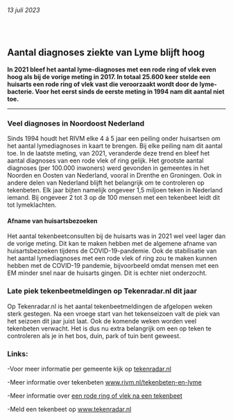 *13 juli 2023*

<br></br>

## Aantal diagnoses ziekte van Lyme blijft hoog

**In 2021 bleef het aantal lyme-diagnoses met een rode ring of vlek even hoog als bij de vorige meting in 2017. In totaal 25.600 keer stelde een huisarts een rode ring of vlek vast die veroorzaakt wordt door de lyme-bacterie. Voor het eerst sinds de eerste meting in 1994 nam dit aantal niet toe.**

---
### Veel diagnoses in Noordoost Nederland
Sinds 1994 houdt het RIVM elke 4 á 5 jaar een peiling onder huisartsen om het aantal lymediagnoses in kaart te brengen. Bij elke peiling nam dit aantal toe. In de laatste meting, van 2021, veranderde deze trend en bleef het aantal diagnoses van een rode vlek of ring gelijk. Het grootste aantal diagnoses (per 100.000 inwoners) werd gevonden in gemeentes in het Noorden en Oosten van Nederland, vooral in Drenthe en Groningen. Ook in andere delen van Nederland blijft het belangrijk om te controleren op tekenbeten. Elk jaar bijten namelijk ongeveer 1,5 miljoen teken in Nederland iemand. Bij ongeveer 2 tot 3 op de 100 mensen met een tekenbeet leidt dit tot lymeklachten. 

#### Afname van huisartsbezoeken
Het aantal tekenbeetconsulten bij de huisarts was in 2021 wel veel lager dan de vorige meting. Dit kan te maken hebben met de algemene afname van huisartsbezoeken tijdens de COVID-19-pandemie. Ook de stabilisatie van het aantal lymediagnoses met een rode vlek of ring zou te maken kunnen hebben met de COVID-19 pandemie, bijvoorbeeld omdat mensen met een EM minder snel naar de huisarts gingen. Dit is echter niet onderzocht.

### Late piek tekenbeetmeldingen op Tekenradar.nl dit jaar
Op Tekenradar.nl is het aantal tekenbeetmeldingen de afgelopen weken sterk gestegen. Na een vroege start van het tekenseizoen valt de piek van het seizoen dit jaar juist laat. Ook de komende weken worden veel tekenbeten verwacht. Het is dus nu extra belangrijk om een op teken te controleren als je in het bos, duin, park of tuin bent geweest.

### Links: 
-Voor meer informatie per gemeente kijk op [tekenradar.nl](https://www.tekenradar.nl/home?tab=lymeinnl)

-Meer informatie over tekenbeten www.rivm.nl/tekenbeten-en-lyme 

-Meer informatie over [een rode ring of vlek na een tekenbeet](www.tekenradar.nl/informatie/erythema-migrans)

-Meld een tekenbeet op www.tekenradar.nl

